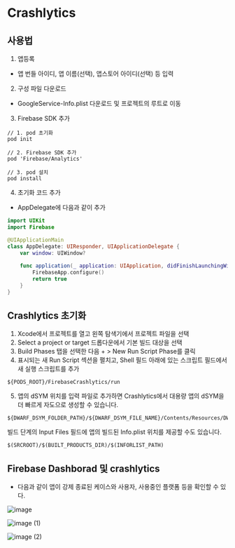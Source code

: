 # Crashlytics 
## 사용법
1. 앱등록
- 앱 번들 아이디, 앱 이름(선택), 앱스토어 아이디(선택) 등 입력

2. 구성 파일 다운로드
- GoogleService-Info.plist 다운로드 및 프로젝트의 루트로 이동

3. Firebase SDK 추가

```
// 1. pod 초기화
pod init

// 2. Firebase SDK 추가
pod 'Firebase/Analytics'

// 3. pod 설치
pod install
```

4. 초기화 코드 추가
- AppDelegate에 다음과 같이 추가 

```Swift
import UIKit
import Firebase

@UIApplicationMain
class AppDelegate: UIResponder, UIApplicationDelegate {
    var window: UIWindow?
    
    func application(_ application: UIApplication, didFinishLaunchingWithOptions launchOptions: [UIApplication.LaunchOptionsKey: Any]?) -> Bool {
        FirebaseApp.configure()
        return true
    }
}
```

## Crashlytics 초기화
1. Xcode에서 프로젝트를 열고 왼쪽 탐색기에서 프로젝트 파일을 선택
2. Select a project or target 드롭다운에서 기본 빌드 대상을 선택
3. Build Phases 탭을 선택한 다음 + > New Run Script Phase를 클릭
4. 표시되는 새 Run Script 섹션을 펼치고, Shell 필드 아래에 있는 스크립트 필드에서 새 실행 스크립트를 추가

```
${PODS_ROOT}/FirebaseCrashlytics/run
```

5. 앱의 dSYM 위치를 입력 파일로 추가하면 Crashlytics에서 대용량 앱의 dSYM을 더 빠르게 자도으로 생성할 수 있습니다. 

```
${DWARF_DSYM_FOLDER_PATH}/${DWARF_DSYM_FILE_NAME}/Contents/Resources/DWARF/${TARGET_NAME}
```

빌드 단계의 Input Files 필드에 앱의 빌드된 Info.plist 위치를 제공할 수도 있습니다.

```
$(SRCROOT)/$(BUILT_PRODUCTS_DIR)/$(INFORLIST_PATH)
```

## Firebase Dashborad 및 crashlytics
- 다음과 같이 앱이 강제 종료된 케이스와 사용자, 사용중인 플랫폼 등을 확인할 수 있다.

![image](https://user-images.githubusercontent.com/45002556/118591244-d0490080-b7de-11eb-9f82-7ba7b9c29289.png)

![image (1)](https://user-images.githubusercontent.com/45002556/118591246-d212c400-b7de-11eb-9b41-1f1d627cf7cc.png)

![image (2)](https://user-images.githubusercontent.com/45002556/118591252-d3dc8780-b7de-11eb-8e87-2704a69fd48c.png)
